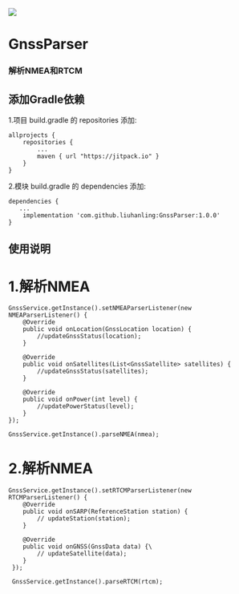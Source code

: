 [![](https://jitpack.io/v/liuhanling/GnssParser.svg)](https://jitpack.io/#liuhanling/GnssParser)

# GnssParser
### 解析NMEA和RTCM

## 添加Gradle依赖

1.项目 build.gradle 的 repositories 添加:
```
allprojects {
    repositories {
        ...
        maven { url "https://jitpack.io" }
    }
}
```
2.模块 build.gradle 的 dependencies 添加:
 ```
dependencies {
    ...
    implementation 'com.github.liuhanling:GnssParser:1.0.0'
}
```

## 使用说明
# 1.解析NMEA
```
GnssService.getInstance().setNMEAParserListener(new NMEAParserListener() {
    @Override
    public void onLocation(GnssLocation location) {
        //updateGnssStatus(location);
    }

    @Override
    public void onSatellites(List<GnssSatellite> satellites) {
        //updateGnssStatus(satellites);
    }

    @Override
    public void onPower(int level) {
        //updatePowerStatus(level);
    }
});

GnssService.getInstance().parseNMEA(nmea);
```

# 2.解析NMEA
```
GnssService.getInstance().setRTCMParserListener(new RTCMParserListener() {
    @Override
    public void onSARP(ReferenceStation station) {
        // updateStation(station);
    }

    @Override
    public void onGNSS(GnssData data) {\
        // updateSatellite(data);
    }
 });
 
 GnssService.getInstance().parseRTCM(rtcm);
```

